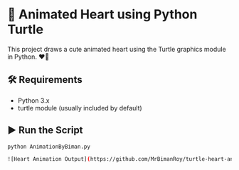 # 💖 Animated Heart using Python Turtle

This project draws a cute animated heart using the Turtle graphics module in Python. ❤️🐢

## 🛠 Requirements
- Python 3.x
- turtle module (usually included by default)

## ▶ Run the Script
```bash
python AnimationByBiman.py

![Heart Animation Output](https://github.com/MrBimanRoy/turtle-heart-animation/blob/main/Output.png?raw=true)


